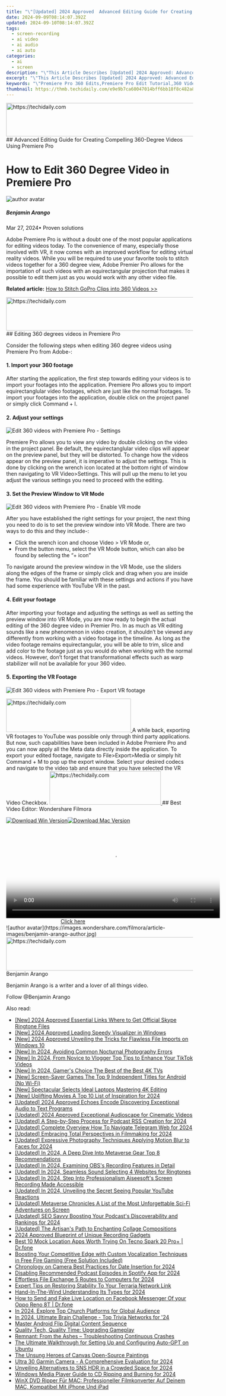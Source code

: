 ```yaml
---
title: "\"[Updated] 2024 Approved  Advanced Editing Guide for Creating Compelling 360-Degree Videos Using Premiere Pro\""
date: 2024-09-09T08:14:07.392Z
updated: 2024-09-10T08:14:07.392Z
tags: 
  - screen-recording
  - ai video
  - ai audio
  - ai auto
categories: 
  - ai
  - screen
description: "\"This Article Describes [Updated] 2024 Approved: Advanced Editing Guide for Creating Compelling 360-Degree Videos Using Premiere Pro\""
excerpt: "\"This Article Describes [Updated] 2024 Approved: Advanced Editing Guide for Creating Compelling 360-Degree Videos Using Premiere Pro\""
keywords: "\"Premiere Pro 360 Edits,Premiere Pro Edit Tutorial,360 Video Premiere Guide,Compelling 360-Editing,Creating 360-Videos PP,360-Degree Video Premiere,Advanced 360-VP Editing\""
thumbnail: https://thmb.techidaily.com/e9e9b7ca60047014bff6bb18f8c482a86a228fe45f3ba370acbb24c0cc43ac69.jpg
---
```


<!-- affiliate ads begin -->
<a href="https://appsumo.8odi.net/c/5597632/2132160/7443" target="_top" id="2132160">
  <img src="//a.impactradius-go.com/display-ad/7443-2132160" border="0" alt="https://techidaily.com" width="600" height="90"/>
</a>
<img height="0" width="0" src="https://appsumo.8odi.net/i/5597632/2132160/7443" style="position:absolute;visibility:hidden;" border="0" />
<!-- affiliate ads end -->
## Advanced Editing Guide for Creating Compelling 360-Degree Videos Using Premiere Pro

# How to Edit 360 Degree Video in Premiere Pro

![author avatar](https://images.wondershare.com/filmora/article-images/benjamin-arango-author.jpg)

##### Benjamin Arango

 Mar 27, 2024• Proven solutions

 Adobe Premiere Pro is without a doubt one of the most popular applications for editing videos today. To the convenience of many, especially those involved with VR, it now comes with an improved workflow for editing virtual reality videos. While you will be required to use your favorite tools to stitch videos together for a 360 degree view, Adobe Premier Pro allows for the importation of such videos with an equirectangular projection that makes it possible to edit them just as you would work with any other video file.

**Related article:** [How to Stitch GoPro Clips into 360 Videos >>](https://tools.techidaily.com/wondershare/filmora/download/)

<!-- affiliate ads begin -->
<a href="https://appsumo.8odi.net/c/5597632/2123738/7443" target="_top" id="2123738">
  <img src="//a.impactradius-go.com/display-ad/7443-2123738" border="0" alt="https://techidaily.com" width="600" height="90"/>
</a>
<img height="0" width="0" src="https://appsumo.8odi.net/i/5597632/2123738/7443" style="position:absolute;visibility:hidden;" border="0" />
<!-- affiliate ads end -->
## Editing 360 degrees videos in Premiere Pro

 Consider the following steps when editing 360 degree videos using Premiere Pro from Adobe-:

#### 1. Import your 360 footage

 After starting the application, the first step towards editing your videos is to import your footages into the application. Premiere Pro allows you to import equirectanglular video footages, which are just like the normal footages. To import your footages into the application, double click on the project panel or simply click Command + I.

#### 2. Adjust your settings

![Edit 360 videos with Premiere Pro - Settings](https://images.wondershare.com/filmora/article-images/360-editing-settings.jpg)

 Premiere Pro allows you to view any video by double clicking on the video in the project panel. Be default, the equirectanglular video clips will appear on the preview panel, but they will be distorted. To change how the videos appear on the preview panel, it is imperative to adjust the settings. This is done by clicking on the wrench icon located at the bottom right of window then navigating to VR Video>Settings. This will pull up the menu to let you adjust the various settings you need to proceed with the editing.

#### 3. Set the Preview Window to VR Mode

![Edit 360 videos with Premiere Pro - Enable VR mode](https://images.wondershare.com/filmora/article-images/enable-vr-mode.jpg)

 After you have established the right settings for your project, the next thing you need to do is to set the preview window into VR Mode. There are two ways to do this and they include-:

* Click the wrench icon and choose Video > VR Mode or,
* From the button menu, select the VR Mode button, which can also be found by selecting the “+ icon”

 To navigate around the preview window in the VR Mode, use the sliders along the edges of the frame or simply click and drag when you are inside the frame. You should be familiar with these settings and actions if you have had some experience with YouTube VR in the past.

#### 4. Edit your footage

 After importing your footage and adjusting the settings as well as setting the preview window into VR Mode, you are now ready to begin the actual editing of the 360 degree video in Premier Pro. In as much as VR editing sounds like a new phenomenon in video creation, it shouldn’t be viewed any differently from working with a video footage in the timeline. As long as the video footage remains equirectangular, you will be able to trim, slice and add color to the footage just as you would do when working with the normal videos. However, don’t forget that transformational effects such as warp stabilizer will not be available for your 360 video.

#### 5. Exporting the VR Footage

![Edit 360 videos with Premiere Pro - Export VR footage](https://images.wondershare.com/filmora/article-images/export-vr-footage.jpg)

<!-- affiliate ads begin -->
<a href="https://aligracehair.sjv.io/c/5597632/2115918/19272" target="_top" id="2115918">
  <img src="//a.impactradius-go.com/display-ad/19272-2115918" border="0" alt="https://techidaily.com" width="336" height="90"/>
</a>
<img height="0" width="0" src="https://aligracehair.sjv.io/i/5597632/2115918/19272" style="position:absolute;visibility:hidden;" border="0" />
<!-- affiliate ads end -->
 A while back, exporting VR footages to YouTube was possible only through third party applications. But now, such capabilities have been included in Adobe Premiere Pro and you can now apply all the Meta data directly inside the application. To export your edited footage, navigate to File>Export>Media or simply hit Command + M to pop up the export window. Select your desired codecs and navigate to the video tab and ensure that you have selected the VR Video Checkbox.

<!-- affiliate ads begin -->
<a href="https://aligracehair.sjv.io/c/5597632/2115931/19272" target="_top" id="2115931">
  <img src="//a.impactradius-go.com/display-ad/19272-2115931" border="0" alt="https://techidaily.com" width="300" height="90"/>
</a>
<img height="0" width="0" src="https://aligracehair.sjv.io/i/5597632/2115931/19272" style="position:absolute;visibility:hidden;" border="0" />
<!-- affiliate ads end -->
## Best Video Editor: Wondershare Filmora

[![Download Win Version](https://images.wondershare.com/filmora/guide/download-btn-win.jpg)](https://tools.techidaily.com/wondershare/filmora/download/)[![Download Mac Version](https://images.wondershare.com/filmora/guide/download-btn-mac.jpg)](https://tools.techidaily.com/wondershare/filmora/download/)

<!-- affiliate ads begin -->
<span id="1983582">
					<video width="576" height="240" style="cursor:pointer"
           poster="//a.impactradius-go.com/display-clicktoplayimage/1983582.png"
           onclick="if(!this.playClicked){this.play();this.setAttribute('controls',true);this.playClicked=true;}">
	   <source src="//a.impactradius-go.com/display-ad/22993-1983582">
	   <img src="//a.impactradius-go.com/display-clicktoplayimage/1983582.png" style="border: none; height: 100%; width: 100%; object-fit: contain">
	</video>
	<div style="width:360px;text-align:center"><a href="javascript:window.open(decodeURIComponent('https%3A%2F%2Fhomestyler.sjv.io%2Fc%2F5597632%2F1983582%2F22993'), '_blank');void(0);">Click here</a></div>
</span>
<img height="0" width="0" src="https://imp.pxf.io/i/5597632/1983582/22993" style="position:absolute;visibility:hidden;" border="0" />
<!-- affiliate ads end -->
![author avatar](https://images.wondershare.com/filmora/article-images/benjamin-arango-author.jpg)

<!-- affiliate ads begin -->
<a href="https://ephamedtechinc.pxf.io/c/5597632/2120867/26400?prodsku=mars" target="_top" id="2120867">
  <img src="//a.impactradius-go.com/display-ad/26400-2120867" border="0" alt="https://techidaily.com" width="728" height="90"/>
</a>
<img height="0" width="0" src="https://ephamedtechinc.pxf.io/i/5597632/2120867/26400?prodsku=mars" style="position:absolute;visibility:hidden;" border="0" />
<!-- affiliate ads end -->
Benjamin Arango

Benjamin Arango is a writer and a lover of all things video.

Follow @Benjamin Arango


<ins class="adsbygoogle"
     style="display:block"
     data-ad-format="autorelaxed"
     data-ad-client="ca-pub-7571918770474297"
     data-ad-slot="1223367746"></ins>



<ins class="adsbygoogle"
     style="display:block"
     data-ad-client="ca-pub-7571918770474297"
     data-ad-slot="8358498916"
     data-ad-format="auto"
     data-full-width-responsive="true"></ins>






<span class="atpl-alsoreadstyle">Also read:</span>
<div><ul>
<li><a href="https://fox-blue.techidaily.com/new-2024-approved-essential-links-where-to-get-official-skype-ringtone-files/"><u>[New] 2024 Approved Essential Links Where to Get Official Skype Ringtone Files</u></a></li>
<li><a href="https://fox-blue.techidaily.com/new-2024-approved-leading-speedy-visualizer-in-windows/"><u>[New] 2024 Approved Leading Speedy Visualizer in Windows</u></a></li>
<li><a href="https://fox-blue.techidaily.com/new-2024-approved-unveiling-the-tricks-for-flawless-file-imports-on-windows-10/"><u>[New] 2024 Approved Unveiling the Tricks for Flawless File Imports on Windows 10</u></a></li>
<li><a href="https://video-screen-grab.techidaily.com/new-in-2024-avoiding-common-nocturnal-photography-errors/"><u>[New] In 2024, Avoiding Common Nocturnal Photography Errors</u></a></li>
<li><a href="https://fox-blue.techidaily.com/new-in-2024-from-novice-to-vlogger-top-tips-to-enhance-your-tiktok-videos/"><u>[New] In 2024, From Novice to Vlogger Top Tips to Enhance Your TikTok Videos</u></a></li>
<li><a href="https://fox-blue.techidaily.com/new-in-2024-gamers-choice-the-best-of-the-best-4k-tvs/"><u>[New] In 2024, Gamer's Choice The Best of the Best 4K TVs</u></a></li>
<li><a href="https://remote-screen-capture.techidaily.com/new-screen-saver-games-the-top-9-independent-titles-for-android-no-wi-fi/"><u>[New] Screen-Saver Games The Top 9 Independent Titles for Android (No Wi-Fi)</u></a></li>
<li><a href="https://fox-blue.techidaily.com/new-spectacular-selects-ideal-laptops-mastering-4k-editing/"><u>[New] Spectacular Selects Ideal Laptops Mastering 4K Editing</u></a></li>
<li><a href="https://fox-blue.techidaily.com/new-uplifting-movies-a-top-10-list-of-inspiration-for-2024/"><u>[New] Uplifting Movies A Top 10 List of Inspiration for 2024</u></a></li>
<li><a href="https://fox-blue.techidaily.com/updated-2024-approved-echoes-encode-discovering-exceptional-audio-to-text-programs/"><u>[Updated] 2024 Approved Echoes Encode Discovering Exceptional Audio to Text Programs</u></a></li>
<li><a href="https://fox-blue.techidaily.com/updated-2024-approved-exceptional-audioscape-for-cinematic-videos/"><u>[Updated] 2024 Approved Exceptional Audioscape for Cinematic Videos</u></a></li>
<li><a href="https://fox-blue.techidaily.com/updated-a-step-by-step-process-for-podcast-rss-creation-for-2024/"><u>[Updated] A Step-by-Step Process for Podcast RSS Creation for 2024</u></a></li>
<li><a href="https://fox-blue.techidaily.com/updated-complete-overview-how-to-navigate-telegram-web-for-2024/"><u>[Updated] Complete Overview How To Navigate Telegram Web for 2024</u></a></li>
<li><a href="https://fox-blue.techidaily.com/updated-embracing-total-perspectives-in-filmmaking-for-2024/"><u>[Updated] Embracing Total Perspectives in Filmmaking for 2024</u></a></li>
<li><a href="https://fox-blue.techidaily.com/updated-expressive-photography-techniques-applying-motion-blur-to-faces-for-2024/"><u>[Updated] Expressive Photography Techniques Applying Motion Blur to Faces for 2024</u></a></li>
<li><a href="https://fox-blue.techidaily.com/updated-in-2024-a-deep-dive-into-metaverse-gear-top-8-recommendations/"><u>[Updated] In 2024, A Deep Dive Into Metaverse Gear Top 8 Recommendations</u></a></li>
<li><a href="https://screen-video-capture.techidaily.com/updated-in-2024-examining-obss-recording-features-in-detail/"><u>[Updated] In 2024, Examining OBS's Recording Features in Detail</u></a></li>
<li><a href="https://fox-blue.techidaily.com/updated-in-2024-seamless-sound-selecting-4-websites-for-ringtones/"><u>[Updated] In 2024, Seamless Sound Selecting 4 Websites for Ringtones</u></a></li>
<li><a href="https://screen-capture.techidaily.com/updated-in-2024-step-into-professionalism-aiseesofts-screen-recording-made-accessible/"><u>[Updated] In 2024, Step Into Professionalism Aiseesoft's Screen Recording Made Accessible</u></a></li>
<li><a href="https://fox-blue.techidaily.com/updated-in-2024-unveiling-the-secret-seeing-popular-youtube-reactions/"><u>[Updated] In 2024, Unveiling the Secret Seeing Popular YouTube Reactions</u></a></li>
<li><a href="https://fox-blue.techidaily.com/updated-metaverse-chronicles-a-list-of-the-most-unforgettable-sci-fi-adventures-on-screen/"><u>[Updated] Metaverse Chronicles A List of the Most Unforgettable Sci-Fi Adventures on Screen</u></a></li>
<li><a href="https://fox-blue.techidaily.com/updated-seo-savvy-boosting-your-podcasts-discoverability-and-rankings-for-2024/"><u>[Updated] SEO Savvy Boosting Your Podcast's Discoverability and Rankings for 2024</u></a></li>
<li><a href="https://fox-blue.techidaily.com/updated-the-artisans-path-to-enchanting-collage-compositions/"><u>[Updated] The Artisan's Path to Enchanting Collage Compositions</u></a></li>
<li><a href="https://extra-information.techidaily.com/2024-approved-blueprint-of-unique-recording-gadgets/"><u>2024 Approved Blueprint of Unique Recording Gadgets</u></a></li>
<li><a href="https://fake-location.techidaily.com/best-10-mock-location-apps-worth-trying-on-tecno-spark-20-proplus-drfone-by-drfone-virtual-android/"><u>Best 10 Mock Location Apps Worth Trying On Tecno Spark 20 Pro+ | Dr.fone</u></a></li>
<li><a href="https://fox-blue.techidaily.com/boosting-your-competitive-edge-with-custom-vocalization-techniques-in-free-fire-gaming-free-solution-included/"><u>Boosting Your Competitive Edge with Custom Vocalization Techniques in Free Fire Gaming (Free Solution Included)</u></a></li>
<li><a href="https://fox-blue.techidaily.com/chronology-on-camera-best-practices-for-date-insertion-for-2024/"><u>Chronology on Camera Best Practices for Date Insertion for 2024</u></a></li>
<li><a href="https://fox-blue.techidaily.com/disabling-recommended-podcast-episodes-in-spotify-app-for-2024/"><u>Disabling Recommended Podcast Episodes in Spotify App for 2024</u></a></li>
<li><a href="https://fox-blue.techidaily.com/effortless-file-exchange-5-routes-to-computers-for-2024/"><u>Effortless File Exchange 5 Routes to Computers for 2024</u></a></li>
<li><a href="https://win-answers.techidaily.com/expert-tips-on-restoring-stability-to-your-terraria-network-link/"><u>Expert Tips on Restoring Stability To Your Terraria Network Link</u></a></li>
<li><a href="https://fox-blue.techidaily.com/hand-in-the-wind-understanding-its-types-for-2024/"><u>Hand-In-The-Wind Understanding Its Types for 2024</u></a></li>
<li><a href="https://location-social.techidaily.com/how-to-send-and-fake-live-location-on-facebook-messenger-of-your-oppo-reno-8t-drfone-by-drfone-virtual-android/"><u>How to Send and Fake Live Location on Facebook Messenger Of your Oppo Reno 8T | Dr.fone</u></a></li>
<li><a href="https://fox-blue.techidaily.com/in-2024-explore-top-church-platforms-for-global-audience/"><u>In 2024, Explore Top Church Platforms for Global Audience</u></a></li>
<li><a href="https://fox-blue.techidaily.com/in-2024-ultimate-brain-challenge-top-trivia-networks-for-24/"><u>In 2024, Ultimate Brain Challenge - Top Trivia Networks for '24</u></a></li>
<li><a href="https://fox-blue.techidaily.com/master-android-flip-digital-content-sequence/"><u>Master Android Flip Digital Content Sequence</u></a></li>
<li><a href="https://games-able.techidaily.com/quality-tech-quality-time-upgrading-gameplay/"><u>Quality Tech, Quality Time: Upgrading Gameplay</u></a></li>
<li><a href="https://win-blog.techidaily.com/remnant-from-the-ashes-troubleshooting-continuous-crashes/"><u>Remnant: From the Ashes – Troubleshooting Continuous Crashes</u></a></li>
<li><a href="https://tech-haven.techidaily.com/the-ultimate-walkthrough-for-setting-up-and-configuring-auto-gpt-on-ubuntu/"><u>The Ultimate Walkthrough for Setting Up and Configuring Auto-GPT on Ubuntu</u></a></li>
<li><a href="https://article-knowledge.techidaily.com/the-unsung-heroes-of-canvas-open-source-paintings/"><u>The Unsung Heroes of Canvas Open-Source Paintings</u></a></li>
<li><a href="https://fox-blue.techidaily.com/ultra-30-garmin-camera-a-comprehensive-evaluation-for-2024/"><u>Ultra 30 Garmin Camera - A Comprehensive Evaluation for 2024</u></a></li>
<li><a href="https://fox-blue.techidaily.com/unveiling-alternatives-to-sns-hdr-in-a-crowded-space-for-2024/"><u>Unveiling Alternatives to SNS HDR in a Crowded Space for 2024</u></a></li>
<li><a href="https://fox-blue.techidaily.com/windows-media-player-guide-to-cd-ripping-and-burning-for-2024/"><u>Windows Media Player Guide to CD Ripping and Burning for 2024</u></a></li>
<li><a href="https://discover-community.techidaily.com/winx-dvd-ripper-fur-mac-professioneller-filmkonverter-auf-deinem-mac-kompatibel-mit-iphone-und-ipad/"><u>WinX DVD Ripper Für MAC: Professioneller Filmkonverter Auf Deinem MAC, Kompatibel Mit iPhone Und iPad</u></a></li>
</ul></div>
